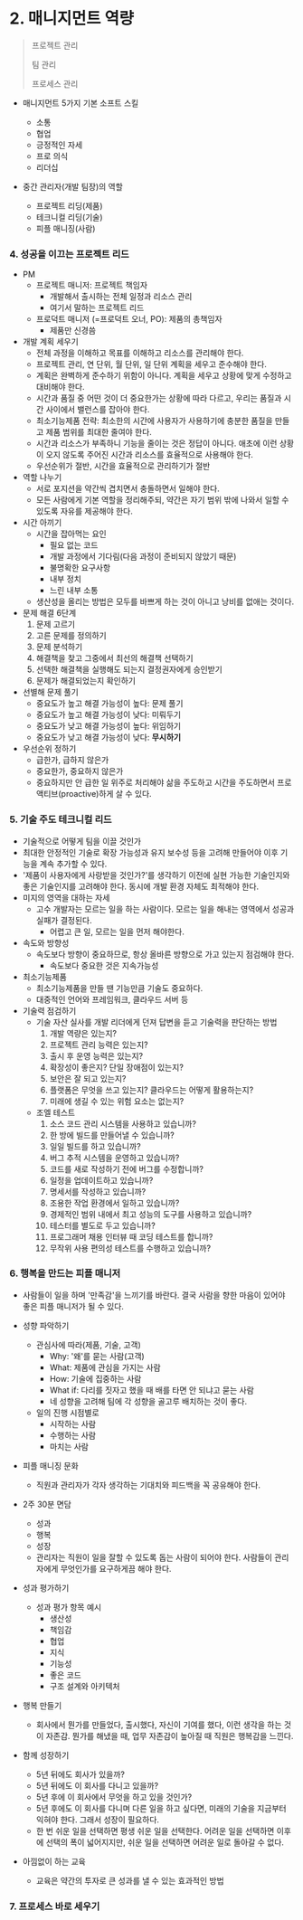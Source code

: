 # 2. 매니지먼트 역량

> 프로젝트 관리
>
> 팀 관리
>
> 프로세스 관리



- 매니지먼트 5가지 기본 소프트 스킬
  - 소통
  - 협업
  - 긍정적인 자세
  - 프로 의식
  - 리더십

- 중간 관리자(개발 팀장)의 역할

  - 프로젝트 리딩(제품)
  - 테크니컬 리딩(기술)
  - 피플 매니징(사람)

  

### 4. 성공을 이끄는 프로젝트 리드

- PM
  - 프로젝트 매니저: 프로젝트 책임자
    - 개발해서 출시하는 전체 일정과 리소스 관리
    - 여기서 말하는 프로젝트 리드
  - 프로덕트 매니저 (=프로덕트 오너, PO): 제품의 총책임자
    - 제품만 신경씀
- 개발 계획 세우기
  - 전체 과정을 이해하고 목표를 이해하고 리소스를 관리해야 한다.
  - 프로젝트 관리, 연 단위, 월 단위, 일 단위 계획을 세우고 준수해야 한다.
  - 계획은 완벽하게 준수하기 위함이 아니다. 계획을 세우고 상황에 맞게 수정하고 대비해야 한다.
  - 시간과 품질 중 어떤 것이 더 중요한가는 상황에 따라 다르고, 우리는 품질과 시간 사이에서 밸런스를 잡아야 한다.
  - 최소기능제품 전략: 최소한의 시간에 사용자가 사용하기에 충분한 품질을 만들고 제품 범위를 최대한 줄여야 한다.
  - 시간과 리소스가 부족하니 기능을 줄이는 것은 정답이 아니다. 애초에 이런 상황이 오지 않도록 주어진 시간과 리소스를 효율적으로 사용해야 한다.
  - 우선순위가 절반, 시간을 효율적으로 관리하기가 절반
- 역할 나누기
  - 서로 포지션을 약간씩 겹치면서 충돌하면서 일해야 한다.
  - 모든 사람에게 기본 역할을 정리해주되, 약간은 자기 범위 밖에 나와서 일할 수 있도록 자유를 제공해야 한다.
- 시간 아끼기
  - 시간을 잡아먹는 요인
    - 필요 없는 코드
    - 개발 과정에서 기다림(다음 과정이 준비되지 않았기 때문)
    - 불명확한 요구사항
    - 내부 정치
    - 느린 내부 소통
  - 생산성을 올리는 방법은 모두를 바쁘게 하는 것이 아니고 낭비를 없애는 것이다.
- 문제 해결 6단계
  1. 문제 고르기
  2. 고른 문제를 정의하기
  3. 문제 분석하기
  4. 해결책을 찾고 그중에서 최선의 해결책 선택하기
  5. 선택한 해결책을 실행해도 되는지 결정권자에게 승인받기
  6. 문제가 해결되었는지 확인하기
- 선별해 문제 풀기
  - 중요도가 높고 해결 가능성이 높다: 문제 풀기
  - 중요도가 높고 해결 가능성이 낮다: 미뤄두기
  - 중요도가 낮고 해결 가능성이 높다: 위임하기
  - 중요도가 낮고 해결 가능성이 낮다: **무시하기**
- 우선순위 정하기
  - 급한가, 급하지 않은가
  - 중요한가, 중요하지 않은가
  - 중요하지만 안 급한 일 위주로 처리해야 삶을 주도하고 시간을 주도하면서 프로액티브(proactive)하게 살 수 있다.



### 5. 기술 주도 테크니컬 리드

- 기술적으로 어떻게 팀을 이끌 것인가
- 최대한 안정적인 기술로 확장 가능성과 유지 보수성 등을 고려해 만들어야 이후 기능을 계속 추가할 수 있다.
- '제품이 사용자에게 사랑받을 것인가?'를 생각하기 이전에 실현 가능한 기술인지와 좋은 기술인지를 고려해야 한다. 동시에 개발 환경 자체도 최적해야 한다.
- 미지의 영역을 대하는 자세
  - 고수 개발자는 모르는 일을 하는 사람이다. 모르는 일을 해내는 영역에서 성공과 실패가 결정된다.
    - 어렵고 큰 일, 모르는 일을 먼저 해야한다.
- 속도와 방향성
  - 속도보다 방향이 중요하므로, 항상 올바른 방향으로 가고 있는지 점검해야 한다.
    - 속도보다 중요한 것은 지속가능성
- 최소기능제품
  - 최소기능제품을 만들 땐 기능만큼 기술도 중요하다.
  - 대중적인 언어와 프레임워크, 클라우드 서버 등
- 기술력 점검하기
  - 기술 자산 실사를 개발 리더에게 던져 답변을 듣고 기술력을 판단하는 방법
    1. 개발 역량은 있는지?
    2. 프로젝트 관리 능력은 있는지?
    3. 출시 후 운영 능력은 있는지?
    4. 확장성이 좋은지? 단일 장애점이 있는지?
    5. 보안은 잘 되고 있는지?
    6. 플랫폼은 무엇을 쓰고 있는지? 클라우드는 어떻게 활용하는지?
    7. 미래에 생길 수 있는 위험 요소는 없는지?
  - 조엘 테스트
    1. 소스 코드 관리 시스템을 사용하고 있습니까?
    2. 한 방에 빌드를 만들어낼 수 있습니까?
    3. 일일 빌드를 하고 있습니까?
    4. 버그 추적 시스템을 운영하고 있습니까?
    5. 코드를 새로 작성하기 전에 버그를 수정합니까?
    6. 일정을 업데이트하고 있습니까?
    7. 명세서를 작성하고 있습니까?
    8. 조용한 작업 환경에서 일하고 있습니까?
    9. 경제적인 범위 내에서 최고 성능의 도구를 사용하고 있습니까?
    10. 테스터를 별도로 두고 있습니까?
    11. 프로그래머 채용 인터뷰 때 코딩 테스트를 합니까?
    12. 무작위 사용 편의성 테스트를 수행하고 있습니까?



### 6. 행복을 만드는 피플 매니저

- 사람들이 일을 하며 '만족감'을 느끼기를 바란다. 결국 사람을 향한 마음이 있어야 좋은 피플 매니저가 될 수 있다.

- 성향 파악하기
  - 관심사에 따라(제품, 기술, 고객)
    - Why: '왜'를 묻는 사람(고객)
    - What: 제품에 관심을 가지는 사람
    - How: 기술에 집중하는 사람
    - What if: 다리를 짓자고 했을 때 배를 타면 안 되냐고 묻는 사람
    - 네 성향을 고려해 팀에 각 성향을 골고루 배치하는 것이 좋다.
  - 일의 진행 시점별로
    - 시작하는 사람
    - 수행하는 사람
    - 마치는 사람
- 피플 매니징 문화
  - 직원과 관리자가 각자 생각하는 기대치와 피드백을 꼭 공유해야 한다.
- 2주 30분 면담
  - 성과
  - 행복
  - 성장
  - 관리자는 직원이 일을 잘할 수 있도록 돕는 사람이 되어야 한다. 사람들이 관리자에게 무엇인가를 요구하게끔 해야 한다.
- 성과 평가하기
  - 성과 평가 항목 예시
    - 생산성
    - 책임감
    - 협업
    - 지식
    - 기능성
    - 좋은 코드
    - 구조 설계와 아키텍처
- 행복 만들기
  - 회사에서 뭔가를 만들었다, 출시했다, 자신이 기여를 했다, 이런 생각을 하는 것이 자존감. 뭔가를 해냈을 때, 업무 자존감이 높아질 때 직원은 행복감을 느낀다.
- 함께 성장하기
  - 5년 뒤에도 회사가 있을까?
  - 5년 뒤에도 이 회사를 다니고 있을까?
  - 5년 후에 이 회사에서 무엇을 하고 있을 것인가?
  - 5년 후에도 이 회사를 다니며 다른 일을 하고 싶다면, 미래의 기술을 지금부터 익혀야 한다. 그래서 성장이 필요하다.
  - 한 번 쉬운 일을 선택하면 평생 쉬운 일을 선택한다. 어려운 일을 선택하면 이후에 선택의 폭이 넓어지지만, 쉬운 일을 선택하면 어려운 일로 돌아갈 수 없다.
- 아낌없이 하는 교육
  - 교육은 약간의 투자로 큰 성과를 낼 수 있는 효과적인 방법



### 7. 프로세스 바로 세우기

